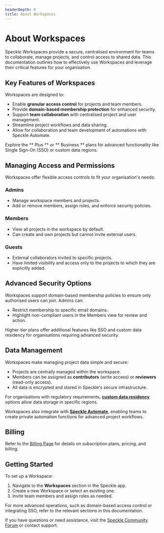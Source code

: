 ```yaml
---
headerDepth: 0
title: About Workspaces
---
```


# About Workspaces  

Speckle Workspaces provide a secure, centralised environment for teams to collaborate, manage projects, and control access to shared data. This documentation outlines how to effectively use Workspaces and leverage their critical features for your organisation.  

## Key Features of Workspaces  

Workspaces are designed to:  
- Enable **granular access control** for projects and team members.  
- Provide **domain-based membership protection** for enhanced security.  
- Support **team collaboration** with centralised project and user management.  
- Streamline project workflows and data sharing.
- Allow for collaboration and team development of automations with Speckle Automate.

Explore the ** Plus ** or ** Business ** plans for advanced functionality like Single Sign-On (SSO) or custom data regions.  

## Managing Access and Permissions  

Workspaces offer flexible access controls to fit your organisation's needs:  

### Admins  
- Manage workspace members and projects.  
- Add or remove members, assign roles, and enforce security policies.  

### Members  
- View all projects in the workspace by default.  
- Can create and own projects but cannot invite external users.  

### Guests  
- External collaborators invited to specific projects.  
- Have limited visibility and access only to the projects to which they are explicitly added.  

## Advanced Security Options  

Workspaces support domain-based membership policies to ensure only authorised users can join. Admins can:  
- Restrict membership to specific email domains.  
- Highlight non-compliant users in the Members view for review and action.  

Higher-tier plans offer additional features like SSO and custom data residency for organisations requiring advanced security.

## Data Management  

Workspaces make managing project data simple and secure:  
- Projects are centrally managed within the workspace.  
- Members can be assigned as **contributors** (write access) or **reviewers** (read-only access).  
- All data is encrypted and stored in Speckle's secure infrastructure.  

For organisations with regulatory requirements, **[custom data residency](./data-residency.md)** options allow data storage in specific regions.

Workspaces also integrate with **[Speckle Automate](../automate/)**, enabling teams to create private automation functions for advanced project workflows.

## Billing  

Refer to the [Billing Page](./billing.md) for details on subscription plans, pricing, and billing.  

## Getting Started  

To set up a Workspace:  
1. Navigate to the **Workspaces** section in the Speckle app.  
2. Create a new Workspace or select an existing one.  
3. Invite team members and assign roles as needed.  

For more advanced operations, such as domain-based access control or integrating SSO, refer to the relevant sections in this documentation.  

If you have questions or need assistance, visit the [Speckle Community Forum](https://speckle.community) or contact support.  

